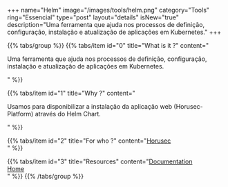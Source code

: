 +++
name="Helm"
image="/images/tools/helm.png"
category="Tools"
ring="Essencial"
type="post"
layout="details"
isNew="true"
description="Uma ferramenta que ajuda nos processos de definição, configuração, instalação e atualização de aplicações em Kubernetes."
+++

{{% tabs/group %}}
  {{% tabs/item id="0" title="What is it ?" content="<p>Uma ferramenta que ajuda nos processos de definição, configuração, instalação e atualização de aplicações em Kubernetes.</p>" %}}
  
  {{% tabs/item id="1" title="Why ?" content="<p>Usamos para disponibilizar a instalação da aplicação web (Horusec-Platform) através do Helm Chart.</p>" %}}
  
  {{% tabs/item id="2" title="For who ?" content="<a href='https://horusec.io/site/'>Horusec</a><br />" %}}

   {{% tabs/item id="3" title="Resources" content="<a href='https://helm.sh/docs/intro/'>Documentation</a><br /><a href='https://helm.sh/'>Home</a><br />" %}}
{{% /tabs/group %}}
